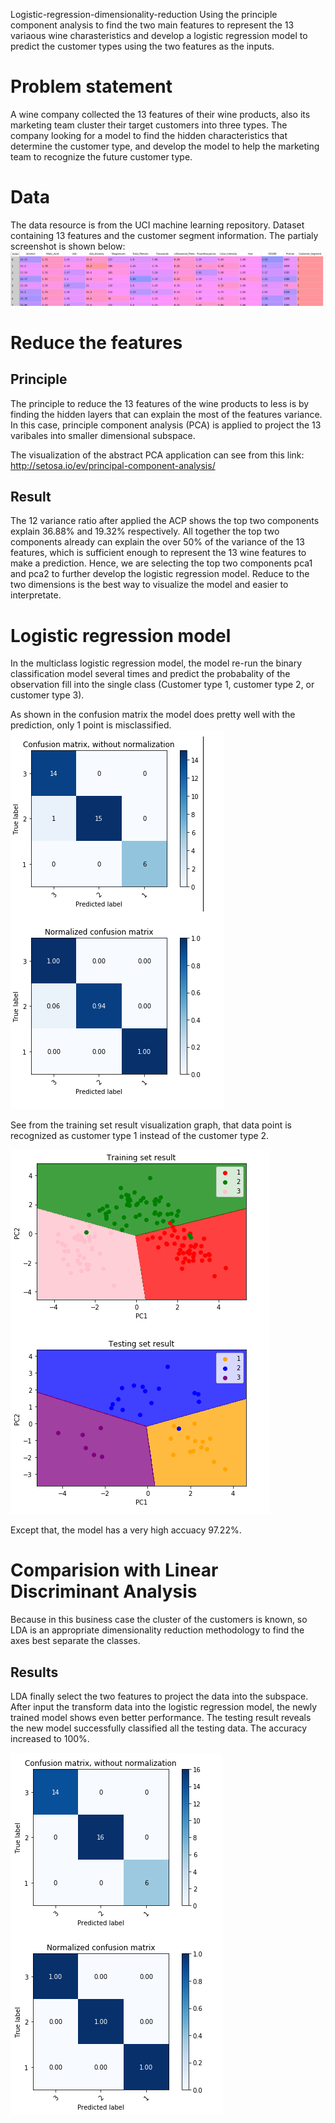 Logistic-regression-dimensionality-reduction
Using the principle component analysis to find the two main features to represent the 13 variaous wine charasteristics and develop a logistic regression model to predict the customer types using the two features as the inputs.  

# Problem statement

A wine company collected the 13 features of their wine products, also its marketing team cluster their target customers into three types. The company looking for a model to find the hidden characteristics that determine the customer type, and develop the model to help the marketing team to recognize the future customer type. 

# Data
The data resource is from the UCI machine learning repository.
Dataset containing 13 features and the customer segment information.
The partialy screenshot is shown below:
![](DataSet.PNG)


# Reduce the features
## Principle
The principle to reduce the 13 features of the wine products to less is by finding the hidden layers that can explain the most of the features variance. In this case, principle component analysis (PCA) is applied to project the 13 varibales into smaller dimensional subspace. 

The visualization of the abstract PCA application can see from this link: http://setosa.io/ev/principal-component-analysis/

## Result
The 12 variance ratio after applied the ACP shows the top two components explain 36.88% and 19.32% respectively. All together the top two components already can explain the over 50% of the variance of the 13 features, which is sufficient enough to represent the 13 wine features to make a prediction. Hence, we are selecting the top two components pca1 and pca2 to further develop the logistic regression model. Reduce to the two dimensions is the best way to visualize the model and easier to interpretate.

# Logistic regression model
In the multiclass logistic regression model, the model re-run the binary classification model several times and predict the probabality of the observation fill into the single class (Customer type 1, customer type 2, or customer type 3).

As shown in the confusion matrix the model does pretty well with the prediction, only 1 point is misclassified.
![](ConfusionMatrix.PNG)

See from the training set result visualization graph, that data point is recognized as customer type 1 instead of the customer type 2.

![](2-dimensionResult.PNG)

Except that, the model has a very high accuacy 97.22%.


# Comparision with Linear Discriminant Analysis
Because in this business case the cluster of the customers is known, so LDA is an appropriate dimensionality reduction methodology to find the axes best separate the classes. 

## Results
LDA finally select the two features to project the data into the subspace. After input the transform data into the logistic regression model, the newly trained model shows even better performance. The testing result reveals the new model successfully classified all the testing data. The accuracy increased to 100%.  

![](ConfusionLDA.PNG)

